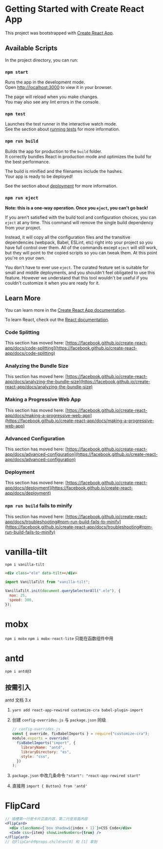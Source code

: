 # Getting Started with Create React App

This project was bootstrapped with [Create React App](https://github.com/facebook/create-react-app).

## Available Scripts

In the project directory, you can run:

### `npm start`

Runs the app in the development mode.\
Open [http://localhost:3000](http://localhost:3000) to view it in your browser.

The page will reload when you make changes.\
You may also see any lint errors in the console.

### `npm test`

Launches the test runner in the interactive watch mode.\
See the section about [running tests](https://facebook.github.io/create-react-app/docs/running-tests) for more information.

### `npm run build`

Builds the app for production to the `build` folder.\
It correctly bundles React in production mode and optimizes the build for the best performance.

The build is minified and the filenames include the hashes.\
Your app is ready to be deployed!

See the section about [deployment](https://facebook.github.io/create-react-app/docs/deployment) for more information.

### `npm run eject`

**Note: this is a one-way operation. Once you `eject`, you can't go back!**

If you aren't satisfied with the build tool and configuration choices, you can `eject` at any time. This command will remove the single build dependency from your project.

Instead, it will copy all the configuration files and the transitive dependencies (webpack, Babel, ESLint, etc) right into your project so you have full control over them. All of the commands except `eject` will still work, but they will point to the copied scripts so you can tweak them. At this point you're on your own.

You don't have to ever use `eject`. The curated feature set is suitable for small and middle deployments, and you shouldn't feel obligated to use this feature. However we understand that this tool wouldn't be useful if you couldn't customize it when you are ready for it.

## Learn More

You can learn more in the [Create React App documentation](https://facebook.github.io/create-react-app/docs/getting-started).

To learn React, check out the [React documentation](https://reactjs.org/).

### Code Splitting

This section has moved here: [https://facebook.github.io/create-react-app/docs/code-splitting](https://facebook.github.io/create-react-app/docs/code-splitting)

### Analyzing the Bundle Size

This section has moved here: [https://facebook.github.io/create-react-app/docs/analyzing-the-bundle-size](https://facebook.github.io/create-react-app/docs/analyzing-the-bundle-size)

### Making a Progressive Web App

This section has moved here: [https://facebook.github.io/create-react-app/docs/making-a-progressive-web-app](https://facebook.github.io/create-react-app/docs/making-a-progressive-web-app)

### Advanced Configuration

This section has moved here: [https://facebook.github.io/create-react-app/docs/advanced-configuration](https://facebook.github.io/create-react-app/docs/advanced-configuration)

### Deployment

This section has moved here: [https://facebook.github.io/create-react-app/docs/deployment](https://facebook.github.io/create-react-app/docs/deployment)

### `npm run build` fails to minify

This section has moved here: [https://facebook.github.io/create-react-app/docs/troubleshooting#npm-run-build-fails-to-minify](https://facebook.github.io/create-react-app/docs/troubleshooting#npm-run-build-fails-to-minify)

# vanilla-tilt

`npm i vanilla-tilt`

```html
<div class="ele" data-tilt></div>
```

```javascript
import VanillaTilt from "vanilla-tilt";

VanillaTilt.init(document.querySelectorAll(".ele"), {
  max: 25,
  speed: 300,
});
```

# mobx

`npm i mobx`
`npm i mobx-react-lite` 只能在函数组件中用

# antd

`npm i antd@3`

## 按需引入

antd 文档 3.x

1. `yarn add react-app-rewired customize-cra babel-plugin-import`

2. 创建 `config-overrides.js` 与 `package.json` 同级

   ```javascript
   // config-overrides.js
   const { override, fixBabelImports } = require("customize-cra");
   module.exports = override(
     fixBabelImports("import", {
       libraryName: "antd",
       libraryDirectory: "es",
       style: "css",
     })
   );
   ```

3. `package.json` 中改几条命令 `"start": "react-app-rewired start"`

4. 直接用 `import { Button} from 'antd'`

# FlipCard

```jsx
// 插槽第一行是卡片正面内容，第二行是背面内容
<FlipCard>
  <div className={`box shadow${index + 1}`}>CSS Code</div>
  <Code css={item} showLineNumbers={true} />
</FlipCard>
// 在FlipCard中props.children[0] 和 [1] 拿到
```
